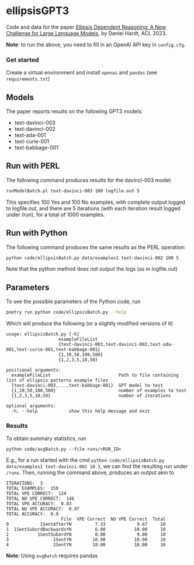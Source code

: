 # ellipsisGPT3
Code and data for the paper 
<a href=https://aclanthology.org/2023.acl-short.4.pdf>Ellipsis Dependent Reasoning: A New Challenge for Large Language Models</a>, by Daniel Hardt, ACL 2023.


**Note**: to run the above, you need to fill in an OpenAI API key in `config.cfg`.

### Get started
Create a virtual environment and install `openai` and `pandas` (see `requirements.txt`)

## Models
The paper reports results on the following GPT3 models:
<ul>
  <li>text-davinci-003</li>
  <li>text-davinci-002</li>
  <li>text-ada-001</li>
  <li>text-curie-001</li>
  <li>text-babbage-001</li>
  </ul>
  
## Run with PERL
The following command produces results for the davinci-003 model:
```bash
runModelBatch.pl text-davinci-003 100 logfile.out 5
```

This specifies 100 Yes and 100 No examples, with complete output logged to logfile.out, and there are 5 iterations (with each iteration result logged under /run), for a total of 1000 examples.

## Run with Python
The following command produces the same results as the PERL operation:
```bash
python code/ellipsisBatch.py data/examples1 text-davinci-002 100 5
```
Note that the python method does not output the logs (as in logfile.out)


## Parameters
To see the possible parameters of the Python code, run
```bash
poetry run python code/ellipsisBatch.py --help
```
Which will produce the following (or a slightly modified versions of it)

```
usage: ellipsisBatch.py [-h]
                    exampleFileList
                    {text-davinci-003,text-davinci-002,text-ada-001,text-curie-001,text-babbage-001}
                    {1,10,50,100,500}
                    {1,2,3,5,10,50}

positional arguments:
  exampleFileList                          Path to file containing list of ellipsis patterns example files
  {text-davinci-003,...,text-babbage-001}  GPT model to test
  {1,10,50,100,500}                        number of examples to test
  {1,2,3,5,10,50}                          number of iterations

optional arguments:
  -h, --help            show this help message and exit
```


### Results
To obtain summary statistics, run 
```
python code/avgBatch.py --file runs/<RUN_ID>
```

E.g., for a run started with the cmd `python code/ellipsisBatch.py data/examples1 text-davinci-002 10 3`, we can find the resulting run under `/runs`. 
Then, running the command above, produces an output akin to

```
ITERATIONS:  3
TOTAL EXAMPLES:  150
TOTAL VPE CORRECT:  124
TOTAL NO VPE CORRECT:  146
TOTAL VPE ACCURACY:  0.83
TOTAL NO VPE ACCURACY:  0.97
TOTAL ACCURACY:  0.9
                     File  VPE Correct  NO VPE Correct  Total
0            1SentAfterYN         7.33            9.67     10
1  1SentSubordBackwardsYN         6.00           10.00     10
2           1SentSubordYN         8.00            9.00     10
3                 1SentYN        10.00           10.00     10
4                 2SentYN        10.00           10.00     10

```

**Note**: Using `avgBatch` requires pandas




